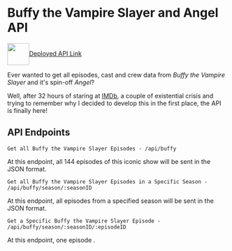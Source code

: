 # Buffy the Vampire Slayer and Angel API
<a href="https://btvs-angel-api-production-3a72.up.railway.app/" target="blank"><img align="center" src="https://simpleicons.org/icons/icloud.svg" height="50" color="#0e7490" />Deployed API Link</a>

Ever wanted to get all episodes, cast and crew data from *Buffy the Vampire Slayer* and it's spin-off *Angel*?

Well, after 32 hours of staring at [IMDb](https://www.imdb.com/), a couple of existential crisis and trying to remember why I decided to develop this in the first place, the API is finally here!

## API Endpoints

`Get all Buffy the Vampire Slayer Episodes - /api/buffy`

At this endpoint, all 144 episodes of this iconic show will be sent in the JSON format.

`Get all Buffy the Vampire Slayer Episodes in a Specific Season - /api/buffy/season/:seasonID`

At this endpoint, all episodes from a specified season will be sent in the JSON format.

`Get a Specific Buffy the Vampire Slayer Episode - /api/buffy/season/:seasonID/:episodeID`

At this endpoint, one episode .
